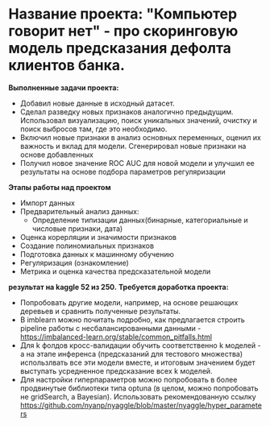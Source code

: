  # Название проекта: "Компьютер говорит нет" - про скоринговую модель предсказания дефолта клиентов банка. 
 **Выполненные задачи проекта:**
 - Добавил новые данные в исходный датасет.
 - Сделал разведку новых признаков аналогично предыдущим. Использовал визуализацию, поиск уникальных значений, очистку и поиск выбросов там, где это необходимо.
 - Включил новые признаки в анализ основных переменных, оценил их важность и вклад для модели. Сгенерировал новые признаки на основе добавленных
 - Получил новое значение ROC AUC для новой модели и улучшил ее результаты на основе подбора параметров регуляризации
 
**Этапы работы над проектом**
* Импорт данных
* Предварительный анализ данных:
   - Определение типизации данных(бинарные, категориальные и числовые признаки, дата)
* Оценка корерляции и значимости признаков
* Создание полиномиальных признаков
* Подготовка данных к машинному обучению
* Регуляризация (ознакомление)
* Метрика и оценка качества предсказательной модели

**результат на kaggle 52 из 250.** 
**Требуется доработка проекта:**
* Попробовать другие модели, например, на основе решающих деревьев и сравнить полученные результаты.
*  В imblearn можно почитать подробно, как предлагается строить pipeline работы с несбалансированными данными - https://imbalanced-learn.org/stable/common_pitfalls.html
* Для k фолдов кросс-валидации обучить соответственно k моделей - а на этапе инференса (предсказаний для тестового множества) использлвать все эти модели вместе, и итоговым значением будет выступать усредненное предсказание всех k моделей. 
* Для настройки гиперпараметров можно попробовать в более продвинутые библиотеки типа optuna (в целом, можно попробовать не gridSearch, а Bayesian). Использовать рекомендованную ссылку https://github.com/nyanp/nyaggle/blob/master/nyaggle/hyper_parameters 


